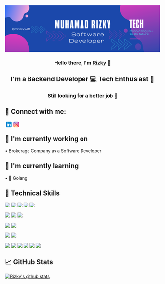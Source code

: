 <p align="center">
  <img src="images/banner.png" alt="my banner">
</p>

<h3 align="center">
Hello there, I'm <a href="#" target="" rel="noreferrer">Rizky</a> 👋
</h3>
<h2 align="center">
I'm a Backend Developer 💻 Tech Enthusiast 🧑
</h2> 
<h3 align="center">
Still looking for a better job 🎯
</h3> 

## 🤝 Connect with me:

<a href="https://www.linkedin.com/in/mrizky019/">
    <img align="left" src="images/icons8-linkedin.svg" alt="" width="24px"/>
</a>
<a href="https://instagram.com/mrizkyy46">
    <img align="left" src="images/icons8-instagram.svg" alt="" width="24px"/>
</a>

</br>

## 🏢 I'm currently working on

• Brokerage Company as a Software Developer

## 📖 I'm currently learning

• 🔧 Golang

## 💼 Technical Skills

![](https://img.shields.io/badge/Code-Go-informational?style=flat&logo=go&color=007D9C)
![](https://img.shields.io/badge/Code-PHP-informational?style=flat&logo=php&color=777BB3)
![](https://img.shields.io/badge/Code-JavaScript-informational?style=flat&logo=JavaScript&color=F7DF1E)
![](https://img.shields.io/badge/Code-Java-informational?style=flat&logo=java&color=DA0000)
![](https://img.shields.io/badge/Code-C%23-informational?style=flat&logo=csharp&color=0078D4)


![](https://img.shields.io/badge/Database-MySQL-informational?style=flat&logo=mysql&color=4479A1)
![](https://img.shields.io/badge/Database-PostgreSQL-informational?style=flat&logo=PostgreSQL&color=31648C)
![](https://img.shields.io/badge/Database-SQLServer-informational?style=flat&logo=microsoft-sql-server&color=0078D4)


![](https://img.shields.io/badge/Framework-Laravel-informational?style=flat&logo=laravel&color=FF2D20)
![](https://img.shields.io/badge/Framework-Lumen-informational?&style=flat&logo=lumen&logoColor=F4645F)


![](https://img.shields.io/badge/Style-Bootstrap-informational?style=flat&logo=Bootstrap&color=7952B3)
![](https://img.shields.io/badge/Style-CSS3-informational?style=flat&logo=CSS3&color=1572B6)


![](https://img.shields.io/badge/Tools-Git-informational?style=flat&logo=Git&color=F05032)
![](https://img.shields.io/badge/Tools-GitHub-informational?style=flat&logo=GitHub&color=181717)
![](https://img.shields.io/badge/Tools-Postman-informational?style=flat&logo=Postman&color=FF6C37)
![](https://img.shields.io/badge/Tools-NPM-informational?style=flat&logo=NPM&color=CB3837)
![](https://img.shields.io/badge/Tools-Yarn-informational?style=flat&logo=Yarn&color=2C8EBB)
![](https://img.shields.io/badge/Tools-Figma-informational?style=flat&logo=Figma&color=F24E1E)

## 📈 GitHub Stats 

[![Rizky's github stats](https://github-readme-stats.vercel.app/api?username=mrizkyy46)](https://github.com/mrizkyy46)

